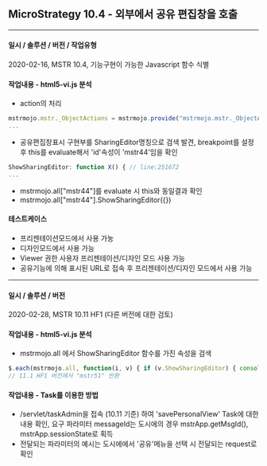 ## MicroStrategy 10.4 - 외부에서 공유 편집창을 호출
***
#### 일시 / 솔루션 / 버전 / 작업유형
2020-02-16, MSTR 10.4, 기능구현이 가능한 Javascript 함수 식별
#### 작업내용 - html5-vi.js 분석
* action의 처리
```javascript
mstrmojo.mstr._ObjectActions = mstrmojo.provide("mstrmojo.mstr._ObjectActions", { // line:241709
...
```
* 공유편집창표시 구현부를 SharingEditor명칭으로 검색 발견, breakpoint를 설정 후 this를 evaluate해서 'id'속성이 'mstr44'임을 확인
```javascript
ShowSharingEditor: function X() { // line:251672
...
```
* mstrmojo.all["mstr44"]를 evaluate 시 this와 동일결과 확인 
* mstrmojo.all["mstr44"].ShowSharingEditor({})
#### 테스트케이스
* 프리젠테이션모드에서 사용 가눙  
* 디자인모드에서 사용 가능  
* Viewer 권한 사용자 프리젠테이션/디자인 모드 사용 가능
* 공유기능에 의해 표시된 URL로 접속 후 프리젠테이션/디자인 모드에서 사용 가능
***
#### 일시 / 솔루션 / 버전
2020-02-28, MSTR 10.11 HF1 (다른 버전에 대한 검토)
#### 작업내용 - html5-vi.js 분석
* mstrmojo.all 에서 ShowSharingEditor 함수를 가진 속성을 검색
```javascript
$.each(mstrmojo.all, function(i, v) { if (v.ShowSharingEditor) { console.log(i); } })
// 11.1 HF1 버전에서 "mstr51" 반환
```
#### 작업내용 - Task를 이용한 방법
* /servlet/taskAdmin을 접속 (10.11 기준) 하여 'savePersonalView' Task에 대한 내용 확인, 요구 파라미터 messageId는 도시에의 경우 mstrApp.getMsgId(), mstrApp.sessionState로 획득 
* 전달되는 파라미터의 예시는 도시에에서 '공유'메뉴을 선택 시 전달되는 request로 확인
